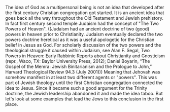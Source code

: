 The idea of God as a multipersonal being is not an idea that developed after the first century Christian congregation got started. It is an ancient idea that goes back all the way throughout the Old Testament and Jewish prehistory. In fact first century second temple Judaism had the concept of "The Two Powers of Heaven". ((Judaism had an ancient doctrine of two (good) powers in heaven prior to Christianity. Judaism eventually declared the two powers doctrine heretical as it was a useful apologetic for the Christian belief in Jesus as God. For scholarly discussion of the two powers and the theological struggle it caused within Judaism, see Alan F. Segal, Two Powers in Heaven: Early Rabbinic Reports about Christianity and Gnosticism (repr., Waco, TX: Baylor University Press, 2012); Daniel Boyarin, “The Gospel of the Memra: Jewish Binitarianism and the Prologue to John,” Harvard Theological Review 94.3 (July 2001))) Meaning that Jehovah was somehow manifest in at least two different agents or "powers". This was part of Jewish theology until the first Christian congregation connected the idea to Jesus. Since it became such a good argument for the Trinity doctrine, the Jewish leadership abandoned it and made the idea taboo. But let's look at some examples that lead the Jews to this conclusion in the first place.
